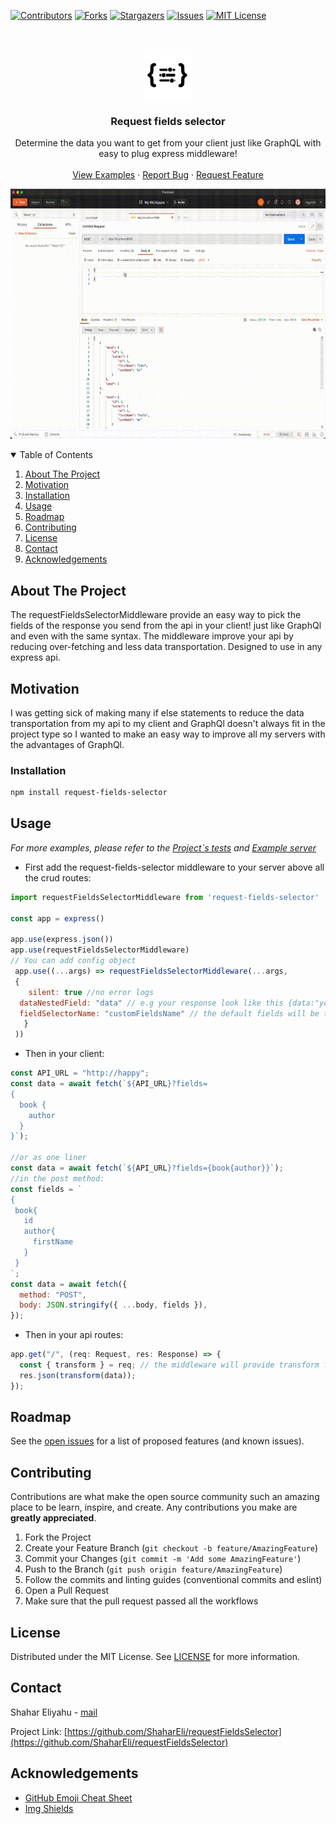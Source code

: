 [![Contributors][contributors-shield]][contributors-url]
[![Forks][forks-shield]][forks-url]
[![Stargazers][stars-shield]][stars-url]
[![Issues][issues-shield]][issues-url]
[![MIT License][license-shield]][license-url]

<br />
<p align="center">
  <a href="https://github.com/ShaharEli/requestFieldsSelector">
    <img src="https://github.com/ShaharEli/requestFieldsSelector/blob/master/assets/logo.png?raw=true" alt="Logo" width="80" height="80">
  </a>

  <h3 align="center">Request fields selector</h3>

  <p align="center">
    Determine the data you want to get from your client just like GraphQL with easy to plug express middleware!
    <br />
    <br />
    <a href="https://github.com/ShaharEli/requestFieldsSelector/blob/master/__tests__/middleware.test.ts">View Examples</a>
    ·
    <a href="https://github.com/ShaharEli/requestFieldsSelector/issues">Report Bug</a>
    ·
    <a href="https://github.com/ShaharEli/requestFieldsSelector/issues">Request Feature</a>
  </p>
</p>
<p align="center">
  <img src="https://github.com/ShaharEli/requestFieldsSelector/blob/master/assets/requestFieldSelectorShowcase.gif" width="600" height="400" />
</p>

<details open="open">
  <summary>Table of Contents</summary>
  <ol>
    <li>
      <a href="#about-the-project">About The Project</a>
    </li>
      <li>
      <a href="#motivation">Motivation</a>
    </li>
    <li><a href="#installation">Installation</a></li>
    <li><a href="#usage">Usage</a></li>
    <li><a href="#roadmap">Roadmap</a></li>
    <li><a href="#contributing">Contributing</a></li>
    <li><a href="#license">License</a></li>
    <li><a href="#contact">Contact</a></li>
    <li><a href="#acknowledgements">Acknowledgements</a></li>
  </ol>
</details>

## About The Project

The requestFieldsSelectorMiddleware provide an easy way to pick the fields of the response you send from the api in your client! just like GraphQl and even with the same syntax. The middleware improve your api by reducing over-fetching and less data transportation. Designed to use in any express api.

## Motivation

I was getting sick of making many if else statements to reduce the data transportation from my api to my client and GraphQl doesn't always fit in the project type so I wanted to make an easy way to improve all my servers with the advantages of GraphQl.

### Installation

```sh
npm install request-fields-selector
```

## Usage

_For more examples, please refer to the [Project`s tests](https://github.com/ShaharEli/requestFieldsSelector/blob/master/__tests__/middleware.test.ts) and [Example server](https://github.com/ShaharEli/requestFieldsSelector/blob/master/example)_

- First add the request-fields-selector middleware to your server above all the crud routes:

```js
import requestFieldsSelectorMiddleware from 'request-fields-selector'

const app = express()

app.use(express.json())
app.use(requestFieldsSelectorMiddleware)
// You can add config object
 app.use((...args) => requestFieldsSelectorMiddleware(...args,
 {
    silent: true //no error logs
  dataNestedField: "data" // e.g your response look like this {data:"your data",status:"ok",...} the value that will be transformed will be data
  fieldSelectorName: "customFieldsName" // the default fields will be taken from your req.query or req.body and called "fields"
   }
 ))
```

- Then in your client:

```js
const API_URL = "http://happy";
const data = await fetch(`${API_URL}?fields=
{
  book {
    author
  }
}`);

//or as one liner
const data = await fetch(`${API_URL}?fields={book{author}}`);
//in the post method:
const fields = `
{
 book{
   id
   author{
     firstName
   }
 }
`;
const data = await fetch({
  method: "POST",
  body: JSON.stringify({ ...body, fields }),
});
```

- Then in your api routes:

```js
app.get("/", (req: Request, res: Response) => {
  const { transform } = req; // the middleware will provide transform function that will match the client fields to the data you about to send - if error happen it will send the whole data
  res.json(transform(data));
});
```

## Roadmap

See the [open issues](https://github.com/ShaharEli/requestFieldsSelector/issues) for a list of proposed features (and known issues).

<!-- CONTRIBUTING -->

## Contributing

Contributions are what make the open source community such an amazing place to be learn, inspire, and create. Any contributions you make are **greatly appreciated**.

1. Fork the Project
2. Create your Feature Branch (`git checkout -b feature/AmazingFeature`)
3. Commit your Changes (`git commit -m 'Add some AmazingFeature'`)
4. Push to the Branch (`git push origin feature/AmazingFeature`)
5. Follow the commits and linting guides (conventional commits and eslint)
6. Open a Pull Request
7. Make sure that the pull request passed all the workflows

## License

Distributed under the MIT License. See [LICENSE](https://github.com/othneildrew/Best-README-Template/blob/master/LICENSE.txt) for more information.

<!-- CONTACT -->

## Contact

Shahar Eliyahu - [mail](shahar.e3@gmail.com)

Project Link: [https://github.com/ShaharEli/requestFieldsSelector](https://github.com/ShaharEli/requestFieldsSelector)

<!-- ACKNOWLEDGEMENTS -->

## Acknowledgements

- [GitHub Emoji Cheat Sheet](https://www.webpagefx.com/tools/emoji-cheat-sheet)
- [Img Shields](https://shields.io)

[contributors-shield]: https://img.shields.io/github/contributors/ShaharEli/requestFieldsSelector.svg?style=for-the-badge
[contributors-url]: https://github.com/ShaharEli/requestFieldsSelector/graphs/contributors
[forks-shield]: https://img.shields.io/github/forks/ShaharEli/requestFieldsSelector.svg?style=for-the-badge
[forks-url]: https://github.com/ShaharEli/requestFieldsSelector/network/members
[stars-shield]: https://img.shields.io/github/stars/ShaharEli/requestFieldsSelector.svg?style=for-the-badge
[stars-url]: https://github.com/ShaharEli/requestFieldsSelector/stargazers
[issues-shield]: https://img.shields.io/github/issues/ShaharEli/requestFieldsSelector.svg?style=for-the-badge
[issues-url]: https://github.com/ShaharEli/requestFieldsSelector/issues
[license-shield]: https://img.shields.io/github/license/othneildrew/Best-README-Template.svg?style=for-the-badge
[license-url]: https://github.com/othneildrew/Best-README-Template/blob/master/LICENSE.txt
